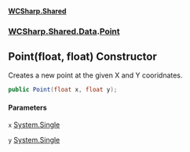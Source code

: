#### [WCSharp.Shared](index.md 'index')
### [WCSharp.Shared.Data](WCSharp.Shared.Data.md 'WCSharp.Shared.Data').[Point](WCSharp.Shared.Data.Point.md 'WCSharp.Shared.Data.Point')

## Point(float, float) Constructor

Creates a new point at the given X and Y cooridnates.

```csharp
public Point(float x, float y);
```
#### Parameters

<a name='WCSharp.Shared.Data.Point.Point(float,float).x'></a>

`x` [System.Single](https://docs.microsoft.com/en-us/dotnet/api/System.Single 'System.Single')

<a name='WCSharp.Shared.Data.Point.Point(float,float).y'></a>

`y` [System.Single](https://docs.microsoft.com/en-us/dotnet/api/System.Single 'System.Single')